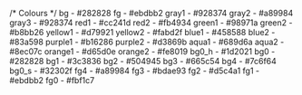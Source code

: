 /* Colours */
bg - #282828
fg - #ebdbb2
gray1 - #928374
gray2 - #a89984
gray3 - #928374
red1 - #cc241d
red2 - #fb4934
green1 - #98971a
green2 - #b8bb26
yellow1 - #d79921
yellow2 - #fabd2f
blue1 - #458588
blue2 - #83a598
purple1 - #b16286
purple2 - #d3869b
aqua1 - #689d6a
aqua2 - #8ec07c
orange1 - #d65d0e
orange2 - #fe8019
bg0_h - #1d2021
bg0 - #282828
bg1 - #3c3836
bg2 - #504945
bg3 - #665c54
bg4 - #7c6f64
bg0_s - #32302f
fg4 - #a89984
fg3 - #bdae93
fg2 - #d5c4a1
fg1 - #ebdbb2
fg0 - #fbf1c7